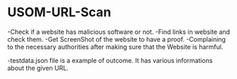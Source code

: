 # USOM-URL-Scan
-Check if a website has malicious software or not.
-Find links in website and check them.
-Get ScreenShot of the website to have a proof.
-Complaining to the necessary authorities after making sure that the Website is harmful.

-testdata.json file is a example of outcome. It has various informations about the given URL.
